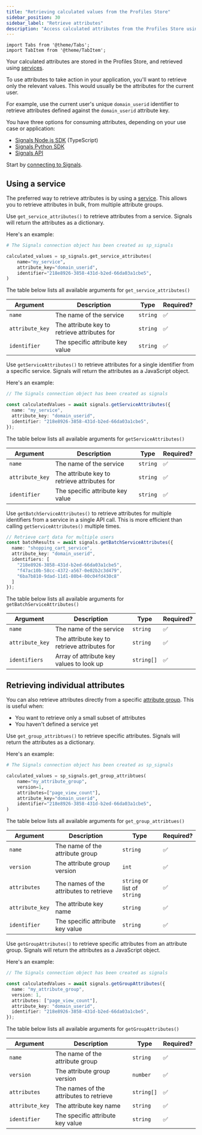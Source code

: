 ```yaml
---
title: "Retrieving calculated values from the Profiles Store"
sidebar_position: 30
sidebar_label: "Retrieve attributes"
description: "Access calculated attributes from the Profiles Store using Snowplow Signals SDKs or API for real-time personalization."
---
```


```mdx-code-block
import Tabs from '@theme/Tabs';
import TabItem from '@theme/TabItem';
```

Your calculated attributes are stored in the Profiles Store, and retrieved using [services](/docs/signals/concepts/index.md#services).

To use attributes to take action in your application, you'll want to retrieve only the relevant values. This would usually be the attributes for the current user.

For example, use the current user's unique `domain_userid` identifier to retrieve attributes defined against the `domain_userid` attribute key.

You have three options for consuming attributes, depending on your use case or application:
* [Signals Node.js SDK](https://www.npmjs.com/package/@snowplow/signals-node) (TypeScript)
* [Signals Python SDK](https://pypi.org/project/snowplow-signals/)
* [Signals API](/docs/signals/connection/index.md#signals-api)

Start by [connecting to Signals](/docs/signals/connection/index.md).

## Using a service

The preferred way to retrieve attributes is by using a [service](/docs/signals/concepts/index.md#services). This allows you to retrieve attributes in bulk, from multiple attribute groups.

<Tabs groupId="signals" queryString>
<TabItem value="python" label="Python" default>

Use `get_service_attributes()` to retrieve attributes from a service. Signals will return the attributes as a dictionary.

Here's an example:

```python
# The Signals connection object has been created as sp_signals

calculated_values = sp_signals.get_service_attributes(
    name="my_service",
    attribute_key="domain_userid",
    identifier="218e8926-3858-431d-b2ed-66da03a1cbe5",
)
```

The table below lists all available arguments for `get_service_attributes()`

| Argument        | Description                                  | Type     | Required? |
| --------------- | -------------------------------------------- | -------- | --------- |
| `name`          | The name of the service                      | `string` | ✅         |
| `attribute_key` | The attribute key to retrieve attributes for | `string` | ✅         |
| `identifier`    | The specific attribute key value             | `string` | ✅         |

</TabItem>
<TabItem value="nodejs" label="Node.js">

Use `getServiceAttributes()` to retrieve attributes for a single identifier from a specific service. Signals will return the attributes as a JavaScript object.

Here's an example:

```typescript
// The Signals connection object has been created as signals

const calculatedValues = await signals.getServiceAttributes({
  name: "my_service",
  attribute_key: "domain_userid",
  identifier: "218e8926-3858-431d-b2ed-66da03a1cbe5",
});
```

The table below lists all available arguments for `getServiceAttributes()`

| Argument        | Description                                  | Type     | Required? |
| --------------- | -------------------------------------------- | -------- | --------- |
| `name`          | The name of the service                      | `string` | ✅         |
| `attribute_key` | The attribute key to retrieve attributes for | `string` | ✅         |
| `identifier`    | The specific attribute key value             | `string` | ✅         |

Use `getBatchServiceAttributes()` to retrieve attributes for multiple identifiers from a service in a single API call. This is more efficient than calling `getServiceAttributes()` multiple times.

```typescript
// Retrieve cart data for multiple users
const batchResults = await signals.getBatchServiceAttributes({
  name: "shopping_cart_service",
  attribute_key: "domain_userid",
  identifiers: [
    "218e8926-3858-431d-b2ed-66da03a1cbe5",
    "f47ac10b-58cc-4372-a567-0e02b2c3d479",
    "6ba7b810-9dad-11d1-80b4-00c04fd430c8"
  ]
});
```

The table below lists all available arguments for `getBatchServiceAttributes()`

| Argument        | Description                                  | Type       | Required? |
| --------------- | -------------------------------------------- | ---------- | --------- |
| `name`          | The name of the service                      | `string`   | ✅         |
| `attribute_key` | The attribute key to retrieve attributes for | `string`   | ✅         |
| `identifiers`   | Array of attribute key values to look up     | `string[]` | ✅         |

</TabItem>
</Tabs>

## Retrieving individual attributes

You can also retrieve attributes directly from a specific [attribute group](/docs/signals/concepts/index.md#attribute-groups). This is useful when:
* You want to retrieve only a small subset of attributes
* You haven't defined a service yet

<Tabs groupId="signals" queryString>
<TabItem value="python" label="Python" default>

Use `get_group_attribtues()` to retrieve specific attributes. Signals will return the attributes as a dictionary.

Here's an example:

```python
# The Signals connection object has been created as sp_signals

calculated_values = sp_signals.get_group_attribtues(
    name="my_attribute_group",
    version=1,
    attributes=["page_view_count"],
    attribute_key="domain_userid",
    identifier="218e8926-3858-431d-b2ed-66da03a1cbe5",
)
```

The table below lists all available arguments for `get_group_attribtues()`

| Argument        | Description                             | Type                         | Required? |
| --------------- | --------------------------------------- | ---------------------------- | --------- |
| `name`          | The name of the attribute group         | `string`                     | ✅         |
| `version`       | The attribute group version             | `int`                        | ✅         |
| `attributes`    | The names of the attributes to retrieve | `string` or list of `string` | ✅         |
| `attribute_key` | The attribute key name                  | `string`                     | ✅         |
| `identifier`    | The specific attribute key value        | `string`                     | ✅         |

</TabItem>
<TabItem value="nodejs" label="Node.js">

Use `getGroupAttributes()` to retrieve specific attributes from an attribute group. Signals will return the attributes as a JavaScript object.

Here's an example:

```typescript
// The Signals connection object has been created as signals

const calculatedValues = await signals.getGroupAttributes({
  name: "my_attribute_group",
  version: 1,
  attributes: ["page_view_count"],
  attribute_key: "domain_userid",
  identifier: "218e8926-3858-431d-b2ed-66da03a1cbe5",
});
```

The table below lists all available arguments for `getGroupAttributes()`

| Argument        | Description                             | Type       | Required? |
| --------------- | --------------------------------------- | ---------- | --------- |
| `name`          | The name of the attribute group         | `string`   | ✅         |
| `version`       | The attribute group version             | `number`   | ✅         |
| `attributes`    | The names of the attributes to retrieve | `string[]` | ✅         |
| `attribute_key` | The attribute key name                  | `string`   | ✅         |
| `identifier`    | The specific attribute key value        | `string`   | ✅         |

</TabItem>
</Tabs>
